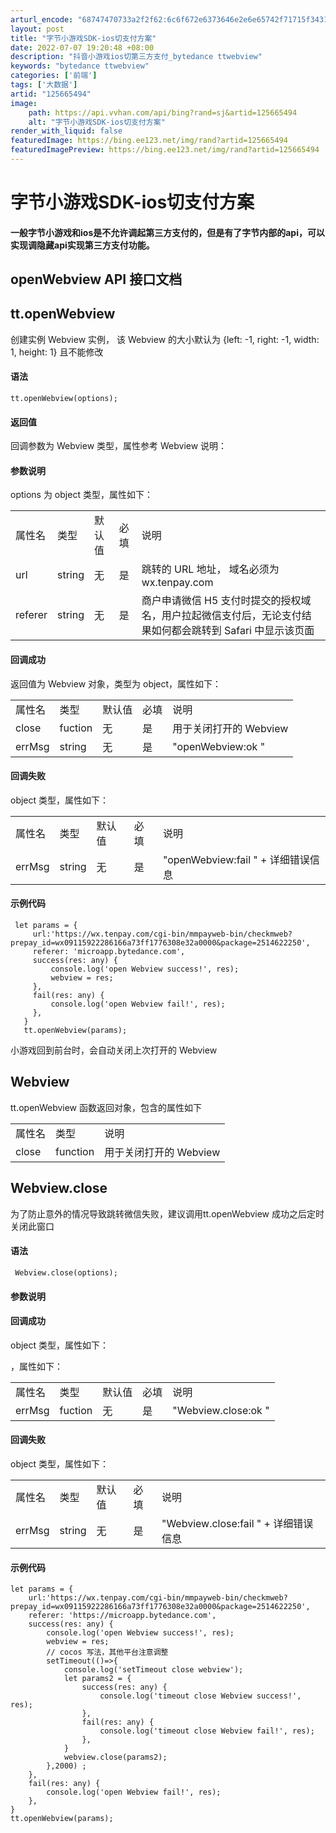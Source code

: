 ```yaml
---
arturl_encode: "68747470733a2f2f62:6c6f672e6373646e2e6e65742f71715f34313836343233302f:61727469636c652f64657461696c732f313235363635343934"
layout: post
title: "字节小游戏SDK-ios切支付方案"
date: 2022-07-07 19:20:48 +08:00
description: "抖音小游戏ios切第三方支付_bytedance ttwebview"
keywords: "bytedance ttwebview"
categories: ['前端']
tags: ['大数据']
artid: "125665494"
image:
    path: https://api.vvhan.com/api/bing?rand=sj&artid=125665494
    alt: "字节小游戏SDK-ios切支付方案"
render_with_liquid: false
featuredImage: https://bing.ee123.net/img/rand?artid=125665494
featuredImagePreview: https://bing.ee123.net/img/rand?artid=125665494
---
```


# 字节小游戏SDK-ios切支付方案

#### 一般字节小游戏和ios是不允许调起第三方支付的，但是有了字节内部的api，可以实现调隐藏api实现第三方支付功能。

## **openWebview API 接口文档**

## **tt.openWebview**

创建实例 Webview 实例， 该 Webview 的大小默认为 {left: -1, right: -1, width: 1, height: 1} 且不能修改

#### **语法**

```
tt.openWebview(options);

```

#### **返回值**

回调参数为 Webview 类型，属性参考 Webview 说明：

#### **参数说明**

options 为 object 类型，属性如下：

|  |  |  |  |  |
| --- | --- | --- | --- | --- |
| 属性名 | 类型 | 默认值 | 必填 | 说明 |
| url | string | 无 | 是 | 跳转的 URL 地址， 域名必须为 wx.tenpay.com |
| referer | string | 无 | 是 | 商户申请微信 H5 支付时提交的授权域名，用户拉起微信支付后，无论支付结果如何都会跳转到 Safari 中显示该页面 |

#### **回调成功**

返回值为 Webview 对象，类型为 object，属性如下：

|  |  |  |  |  |
| --- | --- | --- | --- | --- |
| 属性名 | 类型 | 默认值 | 必填 | 说明 |
| close | fuction | 无 | 是 | 用于关闭打开的 Webview |
| errMsg | string | 无 | 是 | "openWebview:ok " |

#### **回调失败**

object 类型，属性如下：

|  |  |  |  |  |
| --- | --- | --- | --- | --- |
| 属性名 | 类型 | 默认值 | 必填 | 说明 |
| errMsg | string | 无 | 是 | "openWebview:fail " + 详细错误信息 |

#### **示例代码**

```
 let params = {
     url:'https://wx.tenpay.com/cgi-bin/mmpayweb-bin/checkmweb?prepay_id=wx09115922286166a73ff1776308e32a0000&package=2514622250',
     referer: 'microapp.bytedance.com',
     success(res: any) {
         console.log('open Webview success!', res);
         webview = res;
     },
     fail(res: any) {
         console.log('open Webview fail!', res);
     },
   }
   tt.openWebview(params);

```

小游戏回到前台时，会自动关闭上次打开的 Webview

## **Webview**

tt.openWebview 函数返回对象，包含的属性如下

|  |  |  |
| --- | --- | --- |
| 属性名 | 类型 | 说明 |
| close | function | 用于关闭打开的 Webview |

## **Webview.close**

为了防止意外的情况导致跳转微信失败，建议调用tt.openWebview 成功之后定时关闭此窗口

#### **语法**

```
 Webview.close(options);

```

#### **参数说明**

#### **回调成功**

object 类型，属性如下：

，属性如下：

|  |  |  |  |  |
| --- | --- | --- | --- | --- |
| 属性名 | 类型 | 默认值 | 必填 | 说明 |
| errMsg | fuction | 无 | 是 | "Webview.close:ok " |

#### **回调失败**

object 类型，属性如下：

|  |  |  |  |  |
| --- | --- | --- | --- | --- |
| 属性名 | 类型 | 默认值 | 必填 | 说明 |
| errMsg | string | 无 | 是 | "Webview.close:fail " + 详细错误信息 |

#### **示例代码**

```
let params = {
    url:'https://wx.tenpay.com/cgi-bin/mmpayweb-bin/checkmweb?prepay_id=wx09115922286166a73ff1776308e32a0000&package=2514622250',
    referer: 'https://microapp.bytedance.com',
    success(res: any) {
        console.log('open Webview success!', res);
        webview = res;
        // cocos 写法，其他平台注意调整
        setTimeout(()=>{
            console.log('setTimeout close webview');
            let params2 = {
                success(res: any) {
                    console.log('timeout close Webview success!', res);
                },
                fail(res: any) {
                    console.log('timeout close Webview fail!', res);
                },
            }
            webview.close(params2);
        },2000) ;
    },
    fail(res: any) {
        console.log('open Webview fail!', res);
    },
}
tt.openWebview(params);

```

##